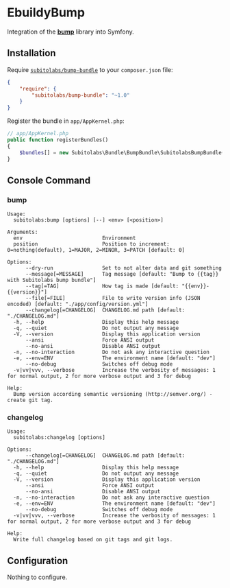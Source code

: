 EbuildyBump
======================

Integration of the [**bump**](https://github.com/subitolabs/bump-bundle) library
into Symfony.

Installation
------------

Require [`subitolabs/bump-bundle`](https://packagist.org/packages/subitolabs/bump-bundle)
to your `composer.json` file:


```json
{
    "require": {
        "subitolabs/bump-bundle": "~1.0"
    }
}
```

Register the bundle in `app/AppKernel.php`:

```php
// app/AppKernel.php
public function registerBundles()
{
    $bundles[] = new Subitolabs\Bundle\BumpBundle\SubitolabsBumpBundle();
}
```

Console Command
---------------

### bump

```
Usage:
  subitolabs:bump [options] [--] <env> [<position>]

Arguments:
  env                          Environment
  position                     Position to increment: 0=nothing(default), 1=MAJOR, 2=MINOR, 3=PATCH [default: 0]

Options:
      --dry-run                Set to not alter data and git something
      --message[=MESSAGE]      Tag message [default: "Bump to {{tag}} with Subitolabs bump bundle"]
      --tag[=TAG]              How tag is made [default: "{{env}}-{{version}}"]
      --file[=FILE]            File to write version info (JSON encoded) [default: "./app/config/version.yml"]
      --changelog[=CHANGELOG]  CHANGELOG.md path [default: "./CHANGELOG.md"]
  -h, --help                   Display this help message
  -q, --quiet                  Do not output any message
  -V, --version                Display this application version
      --ansi                   Force ANSI output
      --no-ansi                Disable ANSI output
  -n, --no-interaction         Do not ask any interactive question
  -e, --env=ENV                The environment name [default: "dev"]
      --no-debug               Switches off debug mode
  -v|vv|vvv, --verbose         Increase the verbosity of messages: 1 for normal output, 2 for more verbose output and 3 for debug

Help:
  Bump version according semantic versioning (http://semver.org/) - create git tag.
```

### changelog

```
Usage:
  subitolabs:changelog [options]

Options:
      --changelog[=CHANGELOG]  CHANGELOG.md path [default: "./CHANGELOG.md"]
  -h, --help                   Display this help message
  -q, --quiet                  Do not output any message
  -V, --version                Display this application version
      --ansi                   Force ANSI output
      --no-ansi                Disable ANSI output
  -n, --no-interaction         Do not ask any interactive question
  -e, --env=ENV                The environment name [default: "dev"]
      --no-debug               Switches off debug mode
  -v|vv|vvv, --verbose         Increase the verbosity of messages: 1 for normal output, 2 for more verbose output and 3 for debug

Help:
  Write full changelog based on git tags and git logs.
```

Configuration
-------------

Nothing to configure.